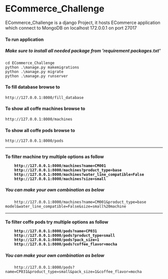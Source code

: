 # ECommerce_Challenge
<p>ECommerce_Challenge is a django Project, it hosts ECommerce application which connect to MongoDB on localhost 172.0.0.1 on port 27017
</p>

<h4>To run application</h4>
<h5> Make sure to install all needed package from 'requirement packages.txt'</h5>

```
cd ECommerce_Challenge
python .\manage.py makemigrations
python .\manage.py migrate
python .\manage.py runserver
```
<h4>To fill database browse to</h4>

```
http://127.0.0.1:8000/fill_database
```
<h4>To show all coffe machines browse to</h4>

```
http://127.0.0.1:8000/machines
```

<h4>To show all coffe pods browse to</h4>

```
http://127.0.0.1:8000/pods
```
<hr>
<h4> To filter machine try multiple options as follow

```
	http://127.0.0.1:8000/machines?name=CM001 
   	http://127.0.0.1:8000/machines?product_type=base
	http://127.0.0.1:8000/machines?water_line_compatible=False
	http://127.0.0.1:8000/machines?size=small
```

<h5>You can make your own combination as below</h5>

```
    http://127.0.0.1:8000/machines?name=CM001&product_type=base model&water_line_compatible=False&size=small%20machine
```
<hr>
<h4> To filter coffe pods try multiple options as follow

```
	http://127.0.0.1:8000/pods?name=CP031
	http://127.0.0.1:8000/pods?product_type=small
	http://127.0.0.1:8000/pods?pack_size=1
	http://127.0.0.1:8000/pods?coffee_flavor=mocha
```

<h5>You can make your own combination as below</h5>

```
    http://127.0.0.1:8000/pods?name=CP031&product_type=small&pack_size=1&coffee_flavor=mocha
```
